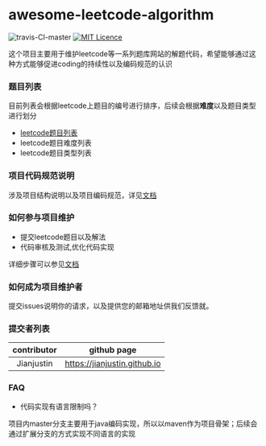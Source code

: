 # awesome-leetcode-algorithm
![travis-CI-master](https://travis-ci.com/jianjustin/awesome-leetcode-algorithm.svg?branch=master)
[![MIT Licence](https://badges.frapsoft.com/os/mit/mit.svg?v=103)](https://opensource.org/licenses/mit-license.php)

这个项目主要用于维护leetcode等一系列题库网站的解题代码，希望能够通过这种方式能够促进coding的持续性以及编码规范的认识

### 题目列表

目前列表会根据leetcode上题目的编号进行排序，后续会根据**难度**以及题目类型进行划分

* [leetcode题目列表](./docs/questionlist/numberlist.md)
* leetcode题目难度列表
* leetcode题目类型列表

### 项目代码规范说明

涉及项目结构说明以及项目编码规范，详见[文档](./docs/codestandard.md)

### 如何参与项目维护

* 提交leetcode题目以及解法
* 代码审核及测试,优化代码实现

详细步骤可以参见[文档](./docs/contributor-guide.md)

### 如何成为项目维护者

提交issues说明你的请求，以及提供您的邮箱地址供我们反馈就。   

### 提交者列表



| contributor |         github page          |
| :---------: | :--------------------------: |
| Jianjustin  | https://jianjustin.github.io |

### FAQ

* 代码实现有语言限制吗？

项目内master分支主要用于java编码实现，所以以maven作为项目骨架；后续会通过扩展分支的方式实现不同语言的实现





